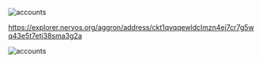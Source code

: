 ![accounts](https://github.com/cy6erninja/nervos-gitcoin/blob/main/ckb-accounts.png?raw=true)

https://explorer.nervos.org/aggron/address/ckt1qyqqewldclmzn4ej7cr7g5wq43e5t7etj38sma3g2a

![accounts](https://github.com/cy6erninja/nervos-gitcoin/blob/main/l2-deposit.png?raw=true)